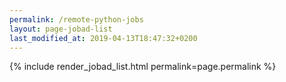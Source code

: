```yaml
---
permalink: /remote-python-jobs
layout: page-jobad-list
last_modified_at: 2019-04-13T18:47:32+0200
---
```

{% include render_jobad_list.html permalink=page.permalink %}
